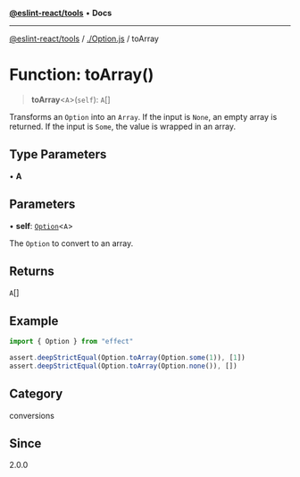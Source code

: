 [**@eslint-react/tools**](../../README.md) • **Docs**

***

[@eslint-react/tools](../../README.md) / [./Option.js](../README.md) / toArray

# Function: toArray()

> **toArray**\<`A`\>(`self`): `A`[]

Transforms an `Option` into an `Array`.
If the input is `None`, an empty array is returned.
If the input is `Some`, the value is wrapped in an array.

## Type Parameters

• **A**

## Parameters

• **self**: [`Option`](../type-aliases/Option.md)\<`A`\>

The `Option` to convert to an array.

## Returns

`A`[]

## Example

```ts
import { Option } from "effect"

assert.deepStrictEqual(Option.toArray(Option.some(1)), [1])
assert.deepStrictEqual(Option.toArray(Option.none()), [])
```

## Category

conversions

## Since

2.0.0
